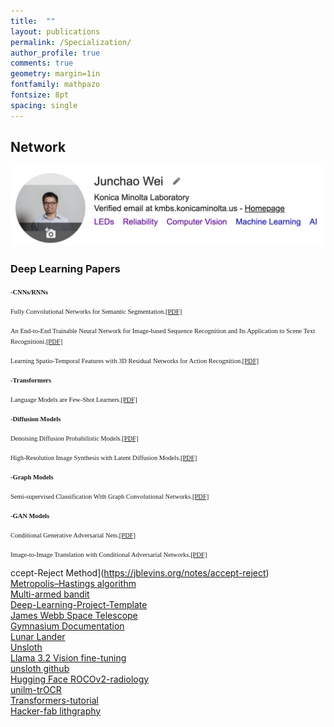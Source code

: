 ```yaml
---
title:  ""
layout: publications
permalink: /Specialization/
author_profile: true
comments: true
geometry: margin=1in
fontfamily: mathpazo
fontsize: 8pt
spacing: single
---
```

## Network

[<img src="https://raw.githubusercontent.com/jzw0025/jzw0025.github.io/main/_imgs/google-scholar.png">](https://scholar.google.com/citations?user=7sJEXqMAAAAJ&hl=en)

### Deep Learning Papers
<span style="font-family:Times New Roman; font-size:0.75em;"><b>-CNNs/RNNs</b></span>

<body>
<p><span style="font-family:Times New Roman; font-size:0.75em;">Fully Convolutional Networks for Semantic Segmentation.<a href="https://docs.google.com/viewer?url=https://raw.githubusercontent.com/jzw0025/jzw0025.github.io/main/_pdfs/refs/FCN.pdf">[PDF]</a></span></p>
</body>

<body>
<p><span style="font-family:Times New Roman; font-size:0.75em;">An End-to-End Trainable Neural Network for Image-based Sequence Recognition and Its Application to Scene Text Recognitioni.<a href="https://docs.google.com/viewer?url=https://raw.githubusercontent.com/jzw0025/jzw0025.github.io/main/_pdfs/refs/CRNN.pdf">[PDF]</a></span></p>
</body>

<body>
<p><span style="font-family:Times New Roman; font-size:0.75em;">Learning Spatio-Temporal Features with 3D Residual Networks for Action Recognition.<a href="https://docs.google.com/viewer?url=https://raw.githubusercontent.com/jzw0025/jzw0025.github.io/main/_pdfs/refs/Learning Spatio-Temporal Features with 3D Residual Networks for Action Recognition.pdf">[PDF]</a></span></p>
</body>

<span style="font-family:Times New Roman; font-size:0.75em;"><b>-Transformers</b></span>

<body>
<p><span style="font-family:Times New Roman; font-size:0.75em;">Language Models are Few-Shot Learners.<a href="https://docs.google.com/viewer?url=https://raw.githubusercontent.com/jzw0025/jzw0025.github.io/main/_pdfs/refs/Language Models are Few-Shot Learners.pdf">[PDF]</a></span></p>
</body>
 
<span style="font-family:Times New Roman; font-size:0.75em;"><b>-Diffusion Models</b></span>

<body>
<p><span style="font-family:Times New Roman; font-size:0.75em;">Denoising Diffusion Probabilistic Models.<a href="https://docs.google.com/viewer?url=https://raw.githubusercontent.com/jzw0025/jzw0025.github.io/main/_pdfs/refs/Denoising Diffusion Probabilistic Models.pdf">[PDF]</a></span></p>
</body>

<body>
<p><span style="font-family:Times New Roman; font-size:0.75em;">High-Resolution Image Synthesis with Latent Diffusion Models.<a href="https://docs.google.com/viewer?url=https://raw.githubusercontent.com/jzw0025/jzw0025.github.io/main/_pdfs/refs/High-Resolution Image Synthesis with Latent Diffusion Models.pdf">[PDF]</a></span></p>
</body>

<span style="font-family:Times New Roman; font-size:0.75em;"><b>-Graph Models</b></span>

<body>
<p><span style="font-family:Times New Roman; font-size:0.75em;">Semi-supervised Classification With Graph Convolutional Networks.<a href="https://docs.google.com/viewer?url=https://raw.githubusercontent.com/jzw0025/jzw0025.github.io/main/_pdfs/refs/SEMI-SUPERVISED CLASSIFICATION WITH GRAPH CONVOLUTIONAL NETWORKS.pdf">[PDF]</a></span></p>
</body>

<span style="font-family:Times New Roman; font-size:0.75em;"><b>-GAN Models</b></span>

<body>
<p><span style="font-family:Times New Roman; font-size:0.75em;">Conditional Generative Adversarial Nets.<a href="https://docs.google.com/viewer?url=https://raw.githubusercontent.com/jzw0025/jzw0025.github.io/main/_pdfs/refs/Conditional Generative Adversarial Nets.pdf">[PDF]</a></span></p>
</body>

<body>
<p><span style="font-family:Times New Roman; font-size:0.75em;">Image-to-Image Translation with Conditional Adversarial Networks.<a href="https://docs.google.com/viewer?url=https://raw.githubusercontent.com/jzw0025/jzw0025.github.io/main/_pdfs/refs/Image-to-Image Translation with Conditional Adversarial Networks.pdf">[PDF]</a></span></p>
</body>

ccept-Reject Method](https://jblevins.org/notes/accept-reject)  
[Metropolis–Hastings algorithm](https://en.wikipedia.org/wiki/Metropolis%E2%80%93Hastings_algorithm)    
[Multi-armed bandit](https://en.wikipedia.org/wiki/Multi-armed_bandit)  
[Deep-Learning-Project-Template](https://github.com/L1aoXingyu/Deep-Learning-Project-Template)  
[James Webb Space Telescope](https://science.nasa.gov/mission/webb/)  
[Gymnasium Documentation](https://gymnasium.farama.org/api/spaces/#gymnasium.spaces.Space)  
[Lunar Lander](https://gymnasium.farama.org/environments/box2d/lunar_lander/)  
[Unsloth](https://unsloth.ai/)  
[Llama 3.2 Vision fine-tuning](https://unsloth.ai/blog/vision)  
[unsloth github](https://github.com/unslothai)  
[Hugging Face ROCOv2-radiology](https://huggingface.co/datasets/eltorio/ROCOv2-radiology)  
[unilm-trOCR](https://github.com/microsoft/unilm/tree/6f60612e7cc86a2a1ae85c47231507a587ab4e01/trocr)  
[Transformers-tutorial](https://github.com/NielsRogge/Transformers-Tutorials/tree/master?tab=readme-ov-file)  
[Hacker-fab lithgraphy](https://hackerfab.ece.cmu.edu/team/)  

